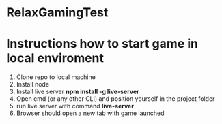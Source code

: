 # RelaxGamingTest

# Instructions how to start game in local enviroment

1. Clone repo to local machine
2. Install node
3. Install live server **npm install -g live-server**
4. Open cmd (or any other CLI) and position yourself in the project folder
5. run live server with command **live-server**
6. Browser should open a new tab with game launched
    

